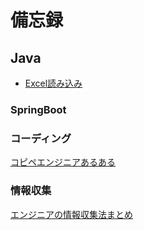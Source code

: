 # 備忘録

## Java

* [Excel読み込み](doc/ExcelFileReader.md)

### SpringBoot

### コーディング
[コピペエンジニアあるある](https://qiita.com/mtanabe/items/74fc3f94f57a3119492f)  

### 情報収集
[エンジニアの情報収集法まとめ](https://qiita.com/nesheep5/items/e7196ba496e59bb2aa28)

